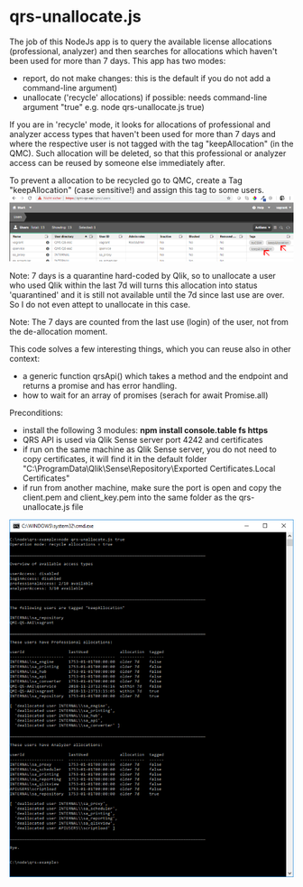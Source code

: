 # qrs-unallocate.js

The job of this NodeJs app is to query the available license allocations (professional, analyzer) and then searches for allocations which haven't been used for more than 7 days. This app has two modes:
 * report, do not make changes: this is the default if you do not add a command-line argument)
 * unallocate ('recycle' allocations) if possible: needs command-line argument "true" e.g. node qrs-unallocate.js true)

If you are in 'recycle' mode, it looks for allocations of professional and analyzer access types that haven't been used for more than 7 days and where the respective user is not  tagged with the tag "keepAllocation" (in the QMC). Such allocation will be deleted, so that this professional or analyzer access can be reused by someone else immediately after. 

To prevent a allocation to be recycled go to QMC, create a Tag "keepAllocation" (case sensitive!) and assign this tag to some users.
![alttext](https://github.com/ChristofSchwarz/pics/raw/master/qmc-user-tags.png "screenshot")

Note: 7 days is a quarantine hard-coded by Qlik, so to unallocate a user who used Qlik within the last 7d will turns this allocation into status 'quarantined' and it is still not available until the 7d since last use are over. So I do not even attept to unallocate in this case.

Note: The 7 days are counted from the last use (login) of the user, not from the de-allocation moment.

This code solves a few interesting things, which you can reuse also in other context:
 * a generic function qrsApi() which takes a method and the endpoint and returns a promise and has error handling.
 * how to wait for an array of promises (serach for await Promise.all)
 
Preconditions:
 * install the following 3 modules: __npm install console.table fs https__
 * QRS API is used via Qlik Sense server port 4242 and certificates
 * if run on the same machine as Qlik Sense server, you do not need to copy certificates, it will find it in the default folder "C:\ProgramData\Qlik\Sense\Repository\Exported Certificates\.Local Certificates"
 * if run from another machine, make sure the port is open and copy the client.pem and client_key.pem into the same folder as the qrs-unallocate.js file
 
 ![](https://github.com/ChristofSchwarz/pics/raw/master/screenshot-qrs-dealloc.png "screenshot")
